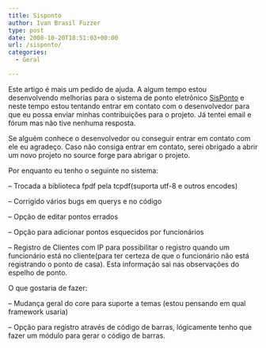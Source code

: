 ```yaml
---
title: Sisponto
author: Ivan Brasil Fuzzer
type: post
date: 2008-10-20T18:51:03+00:00
url: /sisponto/
categories:
  - Geral

---
```

Este artigo é mais um pedido de ajuda. A algum tempo estou desenvolvendo melhorias para o sistema de ponto eletrônico [SisPonto][1] e neste tempo estou tentando entrar em contato com o desenvolvedor para que eu possa enviar minhas contribuições para o projeto. Já tentei email e fórum mas não tive nenhuma resposta.

Se alguém conhece o desenvolvedor ou conseguir entrar em contato com ele eu agradeço. Caso não consiga entrar em contato, serei obrigado a abrir um novo projeto no source forge para abrigar o projeto.

Por enquanto eu tenho o seguinte no sistema:
   
&#8211; Trocada a biblioteca fpdf pela tcpdf(suporta utf-8 e outros encodes)
   
&#8211; Corrigido vários bugs em querys e no código
   
&#8211; Opção de editar pontos errados
   
&#8211; Opção para adicionar pontos esquecidos por funcionários
   
&#8211; Registro de Clientes com IP para possibilitar o registro quando um funcionário está no cliente(para ter certeza de que o funcionário não está registrando o ponto de casa). Esta informação sai nas observações do espelho de ponto.

O que gostaria de fazer:
   
&#8211; Mudança geral do core para suporte a temas (estou pensando em qual framework usaria)
   
&#8211; Opção para registro através de código de barras, lógicamente tenho que fazer um módulo para gerar o código de barras.

 [1]: http://sourceforge.net/projects/sisponto/